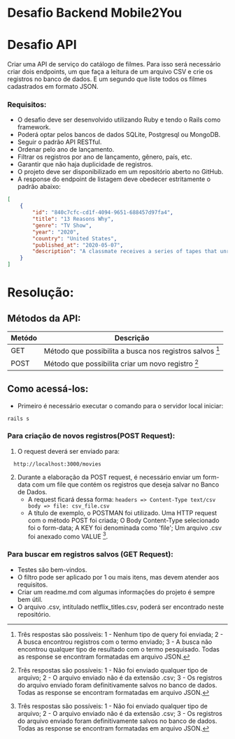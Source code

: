 # **Desafio Backend Mobile2You**

# **Desafio API**

Criar uma API de serviço do catálogo de filmes. Para isso será necessário criar dois endpoints, um que faça a leitura de um arquivo CSV e crie os registros no banco de dados. E um segundo que liste todos os filmes cadastrados em formato JSON.

### **Requisitos:**

- O desafio deve ser desenvolvido utilizando Ruby e tendo o Rails como framework.
- Poderá optar pelos bancos de dados SQLite, Postgresql ou MongoDB.
- Seguir o padrão API RESTful.
- Ordenar pelo ano de lançamento.
- Filtrar os registros por ano de lançamento, gênero, país, etc.
- Garantir que não haja duplicidade de registros.
- O projeto deve ser disponibilizado em um repositório aberto no GitHub.
- A response do endpoint de listagem deve obedecer estritamente o padrão abaixo:

```json
[
    {
        "id": "840c7cfc-cd1f-4094-9651-688457d97fa4",
        "title": "13 Reasons Why",
        "genre": "TV Show",
        "year": "2020",
        "country": "United States",
        "published_at": "2020-05-07",
        "description": "A classmate receives a series of tapes that unravel the mystery of her tragic choice."
    }
]
```

# **Resolução:**
## **Métodos da API:**

| Metódo | Descrição |
| ------------- | ------------- |
|  GET  |  Método que possibilita a busca nos registros salvos [^1]  |
| POST  | Método que possibilita criar um novo registro [^2]  |

## Como acessá-los:

- Primeiro é necessário executar o comando para o servidor local iniciar:
```
rails s
```

### Para criação de novos registros(**POST Request**):
1. O request deverá ser enviado para:
```
  http://localhost:3000/movies
```
2. Durante a elaboração da POST request, é necessário enviar um form-data com um file que contém os registros que deseja salvar no Banco de Dados.
   - A request ficará dessa forma:
     `
     headers => Content-Type text/csv body => file: csv_file.csv
     `
   - A título de exemplo, o POSTMAN foi utilizado. Uma HTTP request com o método POST foi criada;  O Body Content-Type selecionado foi o form-data; A KEY foi denominada como 'file'; Um arquivo .csv foi anexado como VALUE [^2]. 

### Para buscar em registros salvos (**GET Request**):

- Testes são bem-vindos.
- O filtro pode ser aplicado por 1 ou mais itens, mas devem atender aos requisitos.
- Criar um readme.md com algumas informações do projeto é sempre bem útil.
- O arquivo .csv, intitulado netflix_titles.csv, poderá ser encontrado neste repositório.


[^1]: Três respostas são possíveis: 1 - Nenhum tipo de query foi enviada; 2 - A busca encontrou registros com o termo enviado; 3 - A busca não encontrou qualquer tipo de resultado com o termo pesquisado. Todas as response se encontram formatadas em arquivo JSON. 
[^2]: Três respostas são possíveis: 1 - Não foi enviado qualquer tipo de arquivo; 2 - O arquivo enviado não é da extensão .csv; 3 - Os registros do arquivo enviado foram definitivamente salvos no banco de dados. Todas as response se encontram formatadas em arquivo JSON.
